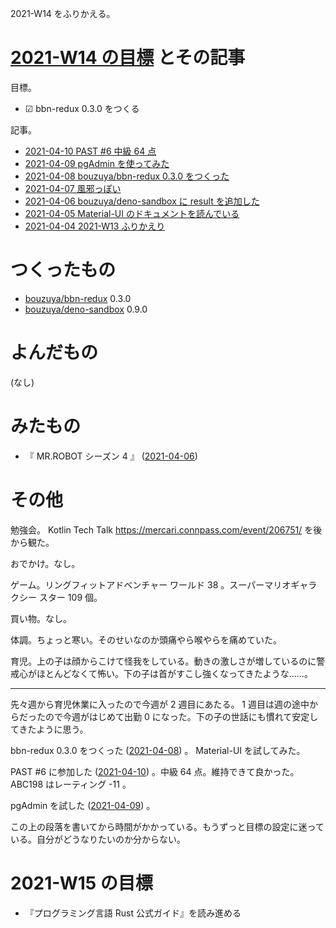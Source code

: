 2021-W14 をふりかえる。

# [2021-W14 の目標][2021-04-04] とその記事

目標。

- ☑ bbn-redux 0.3.0 をつくる

記事。

- [2021-04-10 PAST #6 中級 64 点][2021-04-10]
- [2021-04-09 pgAdmin を使ってみた][2021-04-09]
- [2021-04-08 bouzuya/bbn-redux 0.3.0 をつくった][2021-04-08]
- [2021-04-07 風邪っぽい][2021-04-07]
- [2021-04-06 bouzuya/deno-sandbox に result を追加した][2021-04-06]
- [2021-04-05 Material-UI のドキュメントを読んでいる][2021-04-05]
- [2021-04-04 2021-W13 ふりかえり][2021-04-04]

# つくったもの

- [bouzuya/bbn-redux][] 0.3.0
- [bouzuya/deno-sandbox][] 0.9.0

# よんだもの

(なし)

# みたもの

- 『 MR.ROBOT シーズン 4 』 ([2021-04-06][])

# その他

勉強会。 Kotlin Tech Talk <https://mercari.connpass.com/event/206751/> を後から観た。

おでかけ。なし。

ゲーム。リングフィットアドベンチャー ワールド 38 。スーパーマリオギャラクシー スター 109 個。

買い物。なし。

体調。ちょっと寒い。そのせいなのか頭痛やら喉やらを痛めていた。

育児。上の子は顔からこけて怪我をしている。動きの激しさが増しているのに警戒心がほとんどなくて怖い。下の子は首がすこし強くなってきたような……。

---

先々週から育児休業に入ったので今週が 2 週目にあたる。 1 週目は週の途中からだったので今週がはじめて出勤 0 になった。下の子の世話にも慣れて安定してきたように思う。

bbn-redux 0.3.0 をつくった ([2021-04-08][]) 。 Material-UI を試してみた。

PAST #6 に参加した ([2021-04-10][]) 。中級 64 点。維持できて良かった。 ABC198 はレーティング -11 。

pgAdmin を試した ([2021-04-09][]) 。

この上の段落を書いてから時間がかかっている。もうずっと目標の設定に迷っている。自分がどうなりたいのか分からない。

# 2021-W15 の目標

- 『プログラミング言語 Rust 公式ガイド』を読み進める

[2021-04-04]: https://blog.bouzuya.net/2021/04/04/
[2021-04-05]: https://blog.bouzuya.net/2021/04/05/
[2021-04-06]: https://blog.bouzuya.net/2021/04/06/
[2021-04-07]: https://blog.bouzuya.net/2021/04/07/
[2021-04-08]: https://blog.bouzuya.net/2021/04/08/
[2021-04-09]: https://blog.bouzuya.net/2021/04/09/
[2021-04-10]: https://blog.bouzuya.net/2021/04/10/
[bouzuya/bbn-redux]: https://github.com/bouzuya/bbn-redux
[bouzuya/deno-sandbox]: https://github.com/bouzuya/deno-sandbox
